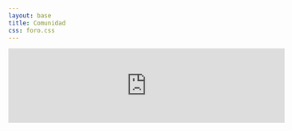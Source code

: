 ```yaml
---
layout: base
title: Comunidad
css: foro.css
---
```


<iframe id="ifrm" src="http://foro-pilasengine.com.ar" frameborder="0" style="width:110%">&nbsp;</iframe>
